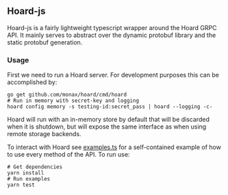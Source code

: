 ## Hoard-js

Hoard-js is a fairly lightweight typescript wrapper around the Hoard GRPC API. It mainly serves to abstract over the dynamic
protobuf library and the static protobuf generation.

### Usage

First we need to run a Hoard server. For development purposes this can be accomplished by:

```shell
go get github.com/monax/hoard/cmd/hoard 
# Run in memory with secret-key and logging
hoard config memory -s testing-id:secret_pass | hoard --logging -c-
```

Hoard will run with an in-memory store by default that will be discarded when it is shutdown, but will expose the same
interface as when using remote storage backends.

To interact with Hoard see [examples.ts](src/examples.js) for a self-contained example of how to use every method
of the API. To run use:

```shell
# Get dependencies
yarn install
# Run examples
yarn test
```

